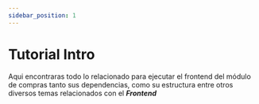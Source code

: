 ```yaml
---
sidebar_position: 1
---
```


# Tutorial Intro

Aqui encontraras todo lo relacionado para ejecutar el frontend del módulo de compras tanto sus dependencias, como su estructura entre otros diversos temas relacionados con el **_Frontend_** 
